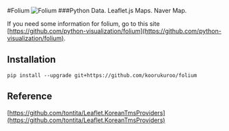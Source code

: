 #Folium
![Folium](http://farm3.staticflickr.com/2860/8754661081_c40e5a214c_o.jpg)
###Python Data. Leaflet.js Maps. Naver Map.

If you need some information for folium, go to this site [https://github.com/python-visualization/folium](https://github.com/python-visualization/folium).


Installation
---------------
```shell
pip install --upgrade git+https://github.com/koorukuroo/folium
```

Reference
---------------
[https://github.com/tontita/Leaflet.KoreanTmsProviders](https://github.com/tontita/Leaflet.KoreanTmsProviders)
